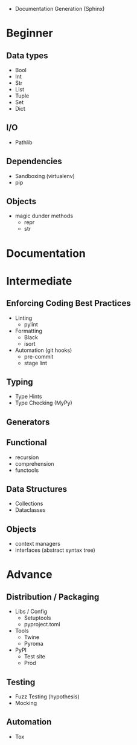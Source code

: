 
* Documentation Generation (Sphinx)
# Beginner

## Data types
* Bool
* Int
* Str
* List
* Tuple
* Set
* Dict

## I/O
* Pathlib

## Dependencies
* Sandboxing (virtualenv)
* pip

## Objects
* magic dunder methods
	* repr
	* str

# Documentation

# Intermediate
## Enforcing Coding Best Practices
* Linting
	* pylint
* Formatting
	* Black
	* isort
* Automation (git hooks)
	* pre-commit
	* stage lint

## Typing
* Type Hints
* Type Checking (MyPy)

## Generators

## Functional
* recursion
* comprehension
* functools

## Data Structures
* Collections
* Dataclasses

## Objects
* context managers
* interfaces (abstract syntax tree)

# Advance
## Distribution / Packaging
* Libs / Config
	* Setuptools
	* pyproject.toml
* Tools
	* Twine
	* Pyroma
* PyPI
	* Test site
	* Prod

## Testing
* Fuzz Testing (hypothesis)
* Mocking

## Automation
* Tox

<!--stackedit_data:
eyJoaXN0b3J5IjpbLTEzNDU4NzAwODIsMTA3NDk1MDk4MiwtMT
gyMzYwODA5NV19
-->